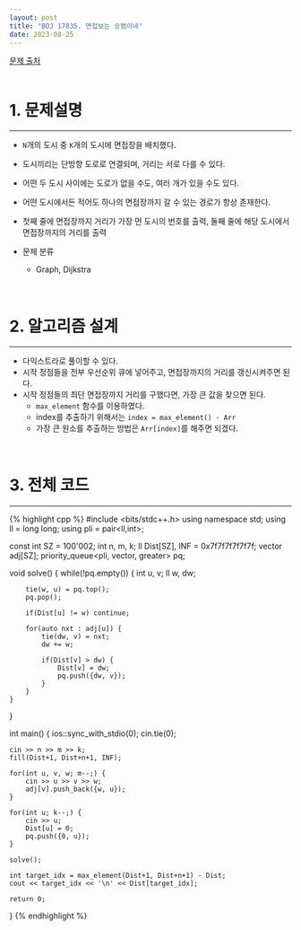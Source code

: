 ```yaml
---
layout: post
title: "BOJ 17835. 면접보는 승범이네"
date: 2023-08-25
---
```


[문제 출처](https://www.acmicpc.net/problem/17835) <br/><br/>

# 1. 문제설명
<hr>

- `N`개의 도시 중 `K`개의 도시에 면접장을 배치했다.
- 도시끼리는 단방향 도로로 연결되며, 거리는 서로 다를 수 있다.
- 어떤 두 도시 사이에는 도로가 없을 수도, 여러 개가 있을 수도 있다.
- 어떤 도시에서든 적어도 하나의 면접장까지 갈 수 있는 경로가 항상 존재한다.
- 첫째 줄에 면접장까지 거리가 가장 먼 도시의 번호를 출력, 둘째 줄에 해당 도시에서 면접장까지의 거리를 출력


- 문제 분류
  - Graph, Dijkstra


<br/>

# 2. 알고리즘 설계
<hr>

- 다익스트라로 풀이할 수 있다.
- 시작 정점들을 전부 우선순위 큐에 넣어주고, 면접장까지의 거리를 갱신시켜주면 된다.
- 시작 정점들의 최단 면접장까지 거리를 구했다면, 가장 큰 값을 찾으면 된다.
  - `max_element` 함수를 이용하였다.
  - index를 추출하기 위해서는 `index = max_element() - Arr`
  - 가장 큰 원소를 추출하는 방법은 `Arr[index]`를 해주면 되겠다.


<br/>

# 3. 전체 코드
<hr>

{% highlight cpp %}
#include <bits/stdc++.h>
using namespace std;
using ll = long long;
using pli = pair<ll,int>;

const int SZ = 100'002;
int n, m, k;
ll Dist[SZ], INF = 0x7f7f7f7f7f7f;
vector<pli> adj[SZ];
priority_queue<pli, vector<pli>, greater<pli>> pq;

void solve() {
	while(!pq.empty()) {
		int u, v;
		ll w, dw;

		tie(w, u) = pq.top();
		pq.pop();

		if(Dist[u] != w) continue;

		for(auto nxt : adj[u]) {
			tie(dw, v) = nxt;
			dw += w;

			if(Dist[v] > dw) {
				Dist[v] = dw;
				pq.push({dw, v});
			}
		}
	}
}

int main() {
	ios::sync_with_stdio(0);
	cin.tie(0);

	cin >> n >> m >> k;
	fill(Dist+1, Dist+n+1, INF);

	for(int u, v, w; m--;) {
		cin >> u >> v >> w;
		adj[v].push_back({w, u});
	}

	for(int u; k--;) {
		cin >> u;
		Dist[u] = 0;
		pq.push({0, u});
	}

	solve();

	int target_idx = max_element(Dist+1, Dist+n+1) - Dist;
	cout << target_idx << '\n' << Dist[target_idx];

	return 0;
}
{% endhighlight %}